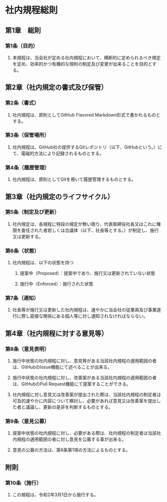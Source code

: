 # 社内規程総則

## 第1章　総則

### 第1条（目的）

1. 本規程は、当会社が定める社内規程において、横断的に定められるべき規定を定め、効率的かつ有機的な規則の制定及び変更が出来ることを目的とする。

## 第2章（社内規定の書式及び保管）

### 第2条（書式）

1. 社内規程は、原則としてGitHub Flavored Markdown形式で書かれるものとする。

### 第3条（保管場所）

1. 社内規程は、GitHub社の提供するGitレポジトリ（以下、GitHubという。）にて、電磁的方法により記録されるものとする。

### 第4条（履歴管理）

1. 社内規程は、原則としてGitを用いて履歴管理するものとする。

## 第3章（社内規定のライフサイクル）

### 第5条（制定及び更新）

1. 社内規定は、各規程に特段の規定が無い限り、代表取締役社長又はこれに権限を委任された者若しくは合議体（以下、社長等とする。）が制定し、施行又は更新する。

### 第6条（状態）

1. 社内規程は、以下の状態を持つ

    1. 提案中（Proposed）：提案中であり、施行又は更新されていない状態

    1. 施行中（Enforced）：施行された状態

### 第7条（通知）

1. 社長等が施行又は更新した社内規程は、速やかに当会社の従業員及び事業遂行に際し密接な関係にある個人等に対し通知されなければならない。

## 第4章（社内規程に対する意見等）

### 第8条（意見表明）

1. 施行中状態の社内規程に対し、意見等がある当該社内規程の適用範囲の者は、GitHubのIssue機能にて述べることが出来る。

1. 施行中状態の社内規程に対し、改善案がある当該社内規程の適用範囲の者は、GitHubのPull Request機能にて提案することができる。

1. 社内規程に対し意見又は改善案が提出された際は、当該社内規程の制定者は可及的速やかに内容について検討し、必要があれば意見又は改善案を提出した者と議論し、更新の是非を判断するものとする。

### 第9条（意見公募）

1. 提案中状態の社内規程に対し、必要がある際は、社内規程の制定者は当該社内規程の適用範囲の者に対し意見を公募する事が出来る。

1. 意見の公募の方法は、第8条第1項の方法によるものとする。

## 附則

### 第10条（施行）

1. この規程は、令和2年3月1日から施行する。
